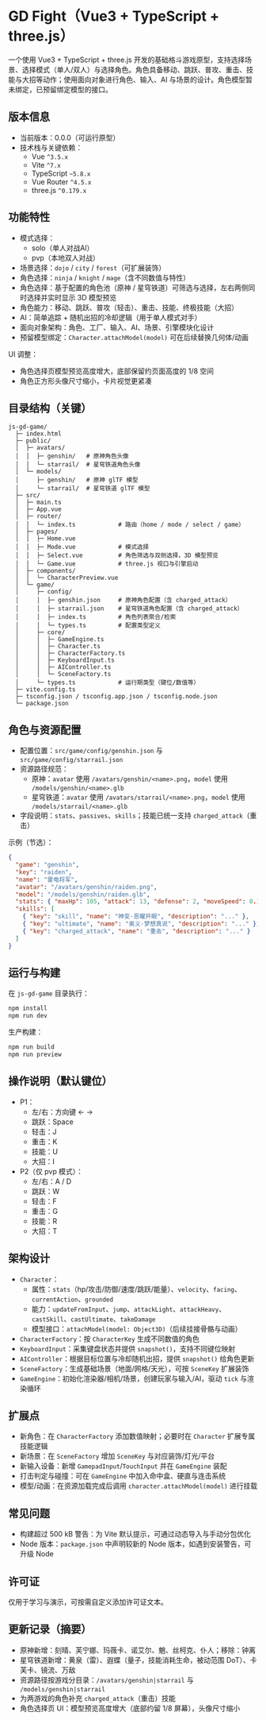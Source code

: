 # GD Fight（Vue3 + TypeScript + three.js）

一个使用 Vue3 + TypeScript + three.js 开发的基础格斗游戏原型，支持选择场景、选择模式（单人/双人）与选择角色。角色具备移动、跳跃、普攻、重击、技能与大招等动作；使用面向对象进行角色、输入、AI 与场景的设计。角色模型暂未绑定，已预留绑定模型的接口。

## 版本信息

- 当前版本：0.0.0（可运行原型）
- 技术栈与关键依赖：
  - Vue `^3.5.x`
  - Vite `^7.x`
  - TypeScript `~5.8.x`
  - Vue Router `^4.5.x`
  - three.js `^0.179.x`

## 功能特性

- 模式选择：
  - solo（单人对战AI）
  - pvp（本地双人对战）
- 场景选择：`dojo` / `city` / `forest`（可扩展装饰）
- 角色选择：`ninja` / `knight` / `mage`（含不同数值与特性）
 - 角色选择：基于配置的角色池（原神 / 星穹铁道）可筛选与选择，左右两侧同时选择并实时显示 3D 模型预览
- 角色能力：移动、跳跃、普攻（轻击）、重击、技能、终极技能（大招）
- AI：简单追踪 + 随机出招的冷却逻辑（用于单人模式对手）
- 面向对象架构：角色、工厂、输入、AI、场景、引擎模块化设计
- 预留模型绑定：`Character.attachModel(model)` 可在后续替换几何体/动画

UI 调整：
- 角色选择页模型预览高度增大，底部保留约页面高度的 1/8 空间
- 角色正方形头像尺寸缩小，卡片视觉更紧凑

## 目录结构（关键）

```
js-gd-game/
  ├─ index.html
  ├─ public/
  │  ├─ avatars/
  │  │  ├─ genshin/   # 原神角色头像
  │  │  └─ starrail/  # 星穹铁道角色头像
  │  └─ models/
  │     ├─ genshin/   # 原神 glTF 模型
  │     └─ starrail/  # 星穹铁道 glTF 模型
  ├─ src/
  │  ├─ main.ts
  │  ├─ App.vue
  │  ├─ router/
  │  │  └─ index.ts            # 路由（home / mode / select / game）
  │  ├─ pages/
  │  │  ├─ Home.vue
  │  │  ├─ Mode.vue            # 模式选择
  │  │  ├─ Select.vue          # 角色筛选与双侧选择，3D 模型预览
  │  │  └─ Game.vue            # three.js 视口与引擎启动
  │  ├─ components/
  │  │  └─ CharacterPreview.vue
  │  └─ game/
  │     ├─ config/
  │     │  ├─ genshin.json     # 原神角色配置（含 charged_attack）
  │     │  ├─ starrail.json    # 星穹铁道角色配置（含 charged_attack）
  │     │  ├─ index.ts         # 角色列表聚合/检索
  │     │  └─ types.ts         # 配置类型定义
  │     ├─ core/
  │     │  ├─ GameEngine.ts
  │     │  ├─ Character.ts
  │     │  ├─ CharacterFactory.ts
  │     │  ├─ KeyboardInput.ts
  │     │  ├─ AIController.ts
  │     │  └─ SceneFactory.ts
  │     └─ types.ts            # 运行期类型（键位/数值等）
  ├─ vite.config.ts
  ├─ tsconfig.json / tsconfig.app.json / tsconfig.node.json
  └─ package.json
```

## 角色与资源配置

- 配置位置：`src/game/config/genshin.json` 与 `src/game/config/starrail.json`
- 资源路径规范：
  - 原神：`avatar` 使用 `/avatars/genshin/<name>.png`，`model` 使用 `/models/genshin/<name>.glb`
  - 星穹铁道：`avatar` 使用 `/avatars/starrail/<name>.png`，`model` 使用 `/models/starrail/<name>.glb`
- 字段说明：`stats`、`passives`、`skills`；技能已统一支持 `charged_attack`（重击）

示例（节选）：
```json
{
  "game": "genshin",
  "key": "raiden",
  "name": "雷电将军",
  "avatar": "/avatars/genshin/raiden.png",
  "model": "/models/genshin/raiden.glb",
  "stats": { "maxHp": 105, "attack": 13, "defense": 2, "moveSpeed": 0.14, "jumpPower": 4.8, "specialChargeMax": 120 },
  "skills": [
    { "key": "skill", "name": "神变·恶曜开眼", "description": "..." },
    { "key": "ultimate", "name": "奥义·梦想真说", "description": "..." },
    { "key": "charged_attack", "name": "重击", "description": "..." }
  ]
}
```

## 运行与构建

在 `js-gd-game` 目录执行：

```bash
npm install
npm run dev
```

生产构建：

```bash
npm run build
npm run preview
```

## 操作说明（默认键位）

- P1：
  - 左/右：方向键 ← →
  - 跳跃：Space
  - 轻击：J
  - 重击：K
  - 技能：U
  - 大招：I
- P2（仅 pvp 模式）：
  - 左/右：A / D
  - 跳跃：W
  - 轻击：F
  - 重击：G
  - 技能：R
  - 大招：T

## 架构设计

- `Character`：
  - 属性：`stats`（hp/攻击/防御/速度/跳跃/能量）、`velocity`、`facing`、`currentAction`、`grounded`
  - 能力：`updateFromInput`、`jump`、`attackLight`、`attackHeavy`、`castSkill`、`castUltimate`、`takeDamage`
  - 模型接口：`attachModel(model: Object3D)`（后续挂接骨骼与动画）
- `CharacterFactory`：按 `CharacterKey` 生成不同数值的角色
- `KeyboardInput`：采集键盘状态并提供 `snapshot()`，支持不同键位映射
- `AIController`：根据目标位置与冷却随机出招，提供 `snapshot()` 给角色更新
- `SceneFactory`：生成基础场景（地面/网格/天光），可按 `SceneKey` 扩展装饰
- `GameEngine`：初始化渲染器/相机/场景，创建玩家与输入/AI，驱动 `tick` 与渲染循环

## 扩展点

- 新角色：在 `CharacterFactory` 添加数值映射；必要时在 `Character` 扩展专属技能逻辑
- 新场景：在 `SceneFactory` 增加 `SceneKey` 与对应装饰/灯光/平台
- 新输入设备：新增 `GamepadInput`/`TouchInput` 并在 `GameEngine` 装配
- 打击判定与碰撞：可在 `GameEngine` 中加入命中盒、硬直与连击系统
- 模型/动画：在资源加载完成后调用 `character.attachModel(model)` 进行挂载

## 常见问题

- 构建超过 500 kB 警告：为 Vite 默认提示，可通过动态导入与手动分包优化
- Node 版本：`package.json` 中声明较新的 Node 版本，如遇到安装警告，可升级 Node

## 许可证

仅用于学习与演示，可按需自定义添加许可证文本。

## 更新记录（摘要）

- 原神新增：刻晴、芙宁娜、玛薇卡、诺艾尔、魈、丝柯克、仆人；移除：钟离
- 星穹铁道新增：黄泉（雷）、遐蝶（量子，技能消耗生命，被动范围 DoT）、卡芙卡、镜流、万敌
- 资源路径按游戏分目录：`/avatars/genshin|starrail` 与 `/models/genshin|starrail`
- 为两游戏的角色补充 `charged_attack`（重击）技能
- 角色选择页 UI：模型预览高度增大（底部约留 1/8 屏幕），头像尺寸缩小
